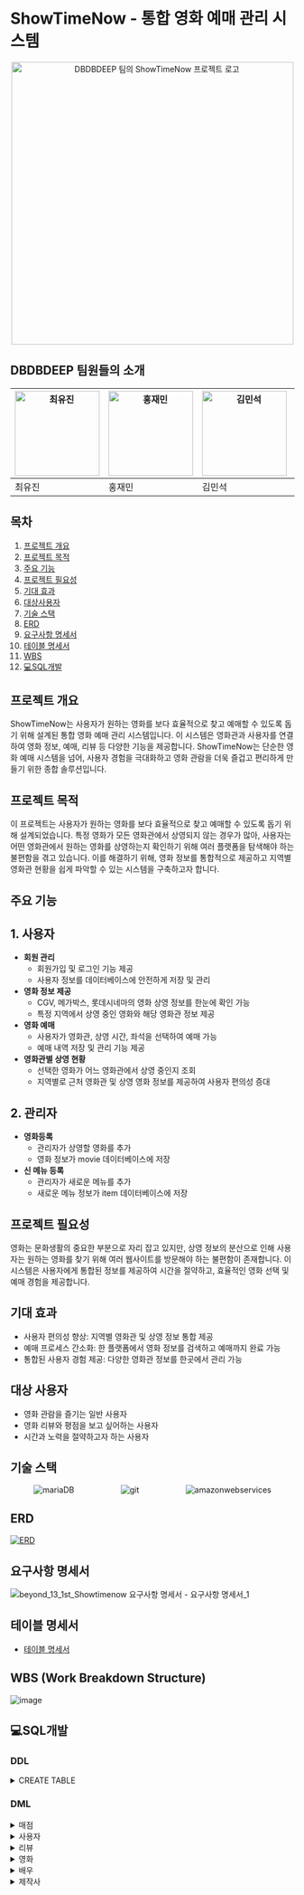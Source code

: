 # ShowTimeNow - 통합 영화 예매 관리 시스템
<p align="center">
    <img src="https://github.com/user-attachments/assets/24881a4d-a482-4b5f-9928-9004a3a452b9" alt="DBDBDEEP 팀의 ShowTimeNow 프로젝트 로고" width="500" height="500">
</p>

## DBDBDEEP 팀원들의 소개
| <img src="https://github.com/user-attachments/assets/bbf02b1e-9e7b-4498-a5f6-db6c390bfea1" alt="최유진" width="150" height="150"> | <img src="https://github.com/user-attachments/assets/6ac2b1d3-3dae-426f-9dbe-39d8da6a6d67" alt="홍재민" width="150" height="150"> | <img src="https://github.com/user-attachments/assets/01e546d9-8fff-484f-8e2e-4e49675a3769" alt="김민석" width="150" height="150"> | <img src="https://github.com/user-attachments/assets/690a2aa0-9019-4809-a4a3-88f9d349b24e" alt="이성훈" width="150" height="150"> | <img src="https://github.com/user-attachments/assets/5f1dec4a-33a3-43f7-ad4b-b3bb1865a4f9" alt="김도윤" width="150" height="150"> |
|---|---|---|---|---|
| 최유진 | 홍재민 | 김민석 | 이성훈 | 김도윤 |


## 목차 
1. [프로젝트 개요](#프로젝트-개요) 
2. [프로젝트 목적](#프로젝트-목적) 
3. [주요 기능](#주요-기능)
4. [프로젝트 필요성](#프로젝트-필요성) 
5. [기대 효과](#기대-효과) 
6. [대상사용자](#대상-사용자)
7. [기술 스택](#기술-스택)
8. [ERD](#erd)
9. [요구사항 명세서](#요구사항-명세서)
10. [테이블 명세서](#테이블-명세서)
11. [WBS](#wbs)
12. [💻SQL개발](#sql개발)

## 프로젝트 개요
ShowTimeNow는 사용자가 원하는 영화를 보다 효율적으로 찾고 예매할 수 있도록 돕기 위해 설계된 통합 영화 예매 관리 시스템입니다. 이 시스템은 영화관과 사용자를 연결하여 영화 정보, 예매, 리뷰 등 다양한 기능을 제공합니다. ShowTimeNow는 단순한 영화 예매 시스템을 넘어, 사용자 경험을 극대화하고 영화 관람을 더욱 즐겁고 편리하게 만들기 위한 종합 솔루션입니다.

## 프로젝트 목적
이 프로젝트는 사용자가 원하는 영화를 보다 효율적으로 찾고 예매할 수 있도록 돕기 위해 설계되었습니다. 특정 영화가 모든 영화관에서 상영되지 않는 경우가 많아, 사용자는 어떤 영화관에서 원하는 영화를 상영하는지 확인하기 위해 여러 플랫폼을 탐색해야 하는 불편함을 겪고 있습니다. 이를 해결하기 위해, 영화 정보를 통합적으로 제공하고 지역별 영화관 현황을 쉽게 파악할 수 있는 시스템을 구축하고자 합니다.

## 주요 기능

## 1. 사용자
- **회원 관리**
  - 회원가입 및 로그인 기능 제공
  - 사용자 정보를 데이터베이스에 안전하게 저장 및 관리
- **영화 정보 제공**
  - CGV, 메가박스, 롯데시네마의 영화 상영 정보를 한눈에 확인 가능
  - 특정 지역에서 상영 중인 영화와 해당 영화관 정보 제공
- **영화 예매**
  - 사용자가 영화관, 상영 시간, 좌석을 선택하여 예매 가능
  - 예매 내역 저장 및 관리 기능 제공
- **영화관별 상영 현황**
  - 선택한 영화가 어느 영화관에서 상영 중인지 조회
  - 지역별로 근처 영화관 및 상영 영화 정보를 제공하여 사용자 편의성 증대

## 2. 관리자

- **영화등록**
  - 관리자가 상영할 영화를 추가
  - 영화 정보가 movie 데이터베이스에 저장
- **신 메뉴 등록**
  - 관리자가 새로운 메뉴를 추가
  - 새로운 메뉴 정보가 item 데이터베이스에 저장

## 프로젝트 필요성
영화는 문화생활의 중요한 부분으로 자리 잡고 있지만, 상영 정보의 분산으로 인해 사용자는 원하는 영화를 찾기 위해 여러 웹사이트를 방문해야 하는 불편함이 존재합니다. 이 시스템은 사용자에게 통합된 정보를 제공하여 시간을 절약하고, 효율적인 영화 선택 및 예매 경험을 제공합니다.

## 기대 효과
- 사용자 편의성 향상: 지역별 영화관 및 상영 정보 통합 제공
- 예매 프로세스 간소화: 한 플랫폼에서 영화 정보를 검색하고 예매까지 완료 가능
- 통합된 사용자 경험 제공: 다양한 영화관 정보를 한곳에서 관리 가능

## 대상 사용자
 - 영화 관람을 즐기는 일반 사용자
 - 영화 리뷰와 평점을 보고 싶어하는 사용자
 - 시간과 노력을 절약하고자 하는 사용자

## 기술 스택
<div style="display: flex; justify-content: space-around;">
    <img src="https://img.shields.io/badge/mariaDB-003545?style=for-the-badge&logo=mariaDB&logoColor=white" alt="mariaDB">
    <img src="https://img.shields.io/badge/git-F05032?style=for-the-badge&logo=git&logoColor=white" alt="git">
    <img src="https://img.shields.io/badge/AWS-232F3E?style=for-the-badge&logo=amazonwebservices&logoColor=white" alt="amazonwebservices">
</div>

## ERD
[![ERD](https://github.com/beyond-sw-camp/be13-1st-DBDBDEEP/blob/main/ERD.png)](https://www.erdcloud.com/d/cSNA6njwwhbjBmBGs)


## 요구사항 명세서
![beyond_13_1st_Showtimenow 요구사항 명세서 - 요구사항 명세서_1](https://github.com/user-attachments/assets/f84cd38e-e424-4f24-a28c-71929874122f)


## 테이블 명세서
* [테이블 명세서](https://docs.google.com/spreadsheets/d/1NWkHi9SEZuarzQb6Pw5Ctnte2T-OJF-n/edit?usp=sharing&ouid=117366438238697979908&rtpof=true&sd=true)

## WBS (Work Breakdown Structure)
![image](https://github.com/user-attachments/assets/1f36e5da-71a9-427d-b903-55bdf80f463f)

## 💻SQL개발
### DDL
<details>
  <summary>CREATE TABLE</summary>  

  <details>
    <summary>ACTOR_PROFILE</summary>
    <img src="https://github.com/user-attachments/assets/777daafe-f947-4484-bda7-1d371896d959" alt="ACTOR_PROFILE">
    <img src="https://github.com/user-attachments/assets/783a5382-9c8f-4848-a479-14198d4ea0a7" alt="ACTOR_PROFILE_CON">
  </details>

  <details>
    <summary>CINEMA</summary>
    <img src="https://github.com/user-attachments/assets/589a4da5-6b17-4fb4-82de-0c7bce1aa55b" alt="CINEMA">
    <img src="https://github.com/user-attachments/assets/97105901-24c0-4eba-892f-8b2d8eff6ba3" alt="CINEMA_CON">
  </details>

  <details>
    <summary>CINEMA_COMPANY</summary>
    <img src="https://github.com/user-attachments/assets/fcac5bc7-ef54-4681-8957-69ac1a8d780b" alt="CINEMA_COMPANY">
    <img src="https://github.com/user-attachments/assets/5a7e3dd3-1527-4631-8107-aa891859ae93" alt="CINEMA_COMPANY_CON">
  </details>

  <details>
    <summary>COUPON</summary>
    <img src="https://github.com/user-attachments/assets/f3ecd9cb-1981-4f1e-a066-139921eec295" alt="COUPON">
    <img src="https://github.com/user-attachments/assets/400382a1-e74d-4e97-85bb-b1654e7a2485" alt="COUPON_CON">
  </details>

  <details>
    <summary>GENRE</summary>
    <img src="https://github.com/user-attachments/assets/e5f5f434-f07c-4af6-9e12-deec55a1ca2c" alt="GENRE">
  </details>

  <details>
    <summary>GRADE</summary>
    <img src="https://github.com/user-attachments/assets/948ab911-1aa4-4db6-bea5-03408e782f78" alt="GRADE">
  </details>

  <details>
    <summary>ITEM</summary>
    <img src="https://github.com/user-attachments/assets/a2a780f9-cfd6-4d95-a9ef-36498271de5e" alt="ITEM">
    <img src="https://github.com/user-attachments/assets/d28de0c7-d123-4136-9eec-af6cb67f7ab8" alt="ITEM_CON">
  </details>

  <details>
    <summary>MOVIE</summary>
    <img src="https://github.com/user-attachments/assets/c54c6c9f-cfaa-4b40-b0c2-92ba57686d2a" alt="MOVIE">
    <img src="https://github.com/user-attachments/assets/9ac1c7b5-09e9-4bbf-a58e-e5c17395f91f" alt="MOVIE_CON">
  </details>

  <details>
    <summary>MOVIE_ACTOR</summary>
    <img src="https://github.com/user-attachments/assets/62485548-427c-4c76-bd20-efee86df4a92" alt="MOVIE_ACTOR">
    <img src="https://github.com/user-attachments/assets/b7e4ab10-5932-42c9-a7f8-fb5ec7043f9a" alt="MOVIE_ACTOR_CON">
  </details>

  <details>
    <summary>MOVIE_REVIEW</summary>
    <img src="https://github.com/user-attachments/assets/5deb4b12-5785-4b58-af44-da3a27bff675" alt="MOVIE_REVIEW">
    <img src="https://github.com/user-attachments/assets/00a08b71-231d-44db-879e-2283608ba59a" alt="MOVIE_REVIEW_CON">
  </details>

  <details>
    <summary>MOVIE_SCHEDULE</summary>
    <img src="https://github.com/user-attachments/assets/ae734b46-1220-4d6e-a115-5082d2c38ed7" alt="MOVIE_SCHEDULE">
    <img src="https://github.com/user-attachments/assets/7d054f8a-b302-4715-9f51-a4263239365b" alt="MOVIE_SCHEDULE_CON">
  </details>

  <details>
    <summary>MOVIE_SEAT</summary>
    <img src="https://github.com/user-attachments/assets/9a055f93-d64d-4750-ab2f-b8b4acc0dc76" alt="MOVIE_SEAT">
    <img src="https://github.com/user-attachments/assets/f05becc8-ef68-4b52-a6ed-45fa255ee067" alt="MOVIE_SEAT_CON">
  </details>

  <details>
    <summary>MOVIE_THEATERS</summary>
    <img src="https://github.com/user-attachments/assets/4e41780e-3d0e-4858-bf30-1bc5e63f4cdf" alt="MOVIE_THEATERS">
    <img src="https://github.com/user-attachments/assets/61b80bec-3166-43cb-8f7e-8d1a60c8b872" alt="MOVIE_THEATERS_CON">
  </details>

  <details>
    <summary>ORDER</summary>
    <img src="https://github.com/user-attachments/assets/1d1c469d-df18-4931-aac5-46c039a2cb92" alt="ORDER">
    <img src="https://github.com/user-attachments/assets/0af1823b-6edc-4c58-83f5-dca708a5de4f" alt="ORDER_CON">
  </details>

  <details>
    <summary>PAYMENT</summary>
    <img src="https://github.com/user-attachments/assets/fd0b49d8-0dfc-4c7f-ae9f-8f6424320d2d" alt="PAYMENT">
    <img src="https://github.com/user-attachments/assets/670a9d27-27d8-46ec-87b5-a01ee6f287b2" alt="PAYMENT_CON">
  </details>

  <details>
    <summary>USER</summary>
    <img src="https://github.com/user-attachments/assets/bcbe62ac-7de4-4a41-937f-e8c6c12f812d" alt="USER">
    <img src="https://github.com/user-attachments/assets/8b0abaa5-efdf-4a85-9abd-64327eab70c8" alt="USER_CON">
  </details>

  <details>
    <summary>USER_COUPON</summary>
    <img src="https://github.com/user-attachments/assets/6a43adb9-8d98-4657-bdce-ef5d163d89f4" alt="USER_COUPON">
    <img src="https://github.com/user-attachments/assets/4b299bf8-ab2f-4457-ad4c-781d8fdec6ed" alt="USER_COUPON_CON">
  </details>

  <details>
    <summary>USER_MOVIE_RESERV</summary>
    <img src="https://github.com/user-attachments/assets/1709a74b-24a8-47d5-9a5c-99a1ed2164dc" alt="USER_MOVIE_RESERV">
    <img src="https://github.com/user-attachments/assets/37546031-8d05-4ea6-9aaf-f1e3ffabc64c" alt="USER_MOVIE_RESERV_CON">
  </details>

</details>

### DML
<details>
  <summary>매점</summary>
    
  <details>
    <summary>결제 정보 입력</summary>
<img width="717" alt="결제 정보 입력" src="https://github.com/user-attachments/assets/3993f5c5-e274-464c-80a3-526df56d3109" />
  </details>

  <details>
    <summary>결제 정보 확인</summary>
<img width="1422" alt="결제 정보 확인" src="https://github.com/user-attachments/assets/45aa8cb5-e6dd-49a0-afab-58e4405ab7ae" />
  </details>

  <details>
    <summary>매점 대기번호 확인</summary>
<img width="862" alt="매점 대기번호 확인" src="https://github.com/user-attachments/assets/66ef866b-3c67-4b23-9908-672145f3ab74" />
  </details>

  <details>
    <summary>매점 메뉴 가격 확인</summary>
<img width="687" alt="매점 메뉴 가격 확인" src="https://github.com/user-attachments/assets/b20ec4e1-6867-43a9-be8c-be90ae2defd5" />
  </details>

  <details>
    <summary>매점 신메뉴 등록</summary>
    <img src="https://github.com/user-attachments/assets/f25fb470-6577-46d3-a35b-92bbdc2aede6" alt="매점 신메뉴 등록">  
  </details>

  <details>
    <summary>매점 재고 추가</summary>
<img width="676" alt="매점 재고 추가" src="https://github.com/user-attachments/assets/b1b79bf4-3c9f-4456-a936-af04ae07fbac" />
  </details>

  <details>
    <summary>매점 재고 확인</summary>
<img width="702" alt="매점 재고 확인" src="https://github.com/user-attachments/assets/bcdcb1f6-3f11-4334-93ea-ef8f96ba70fd" />
  </details>

  <details>
    <summary>매점 주문 확인</summary>
<img width="1383" alt="매점 주문" src="https://github.com/user-attachments/assets/79332e81-9809-485d-b193-d9ec20ada437" />
  </details>

  <details>
    <summary>총 주문 금액 조회</summary>
<img width="813" alt="총 주문 금액 조회" src="https://github.com/user-attachments/assets/28501e0e-fdfc-4161-bdf1-16742e5ba191" />
  </details>

  <details>
    <summary>사용자 주문 내역 확인</summary>
<img width="813" alt="사용자 주문 내역 확인" src="https://github.com/user-attachments/assets/b8ad47bd-dfdd-4f9b-8c3e-0b79376b8dc6" />
  </details>
  
<br>
<br>

</details>

<details>
  <summary>사용자</summary>
    
  <details>
    <summary>결제내역</summary>
<img width="757" alt="결제내역" src="https://github.com/user-attachments/assets/6445fea2-f9ae-42e5-98fa-79c5c78aaa93" />
  </details>

  <details>
    <summary>과거예매내역</summary>
<img width="806" alt="과거예매내역" src="https://github.com/user-attachments/assets/ec189a1f-ceca-4177-825a-d2aa3056783d" />
  </details>

  <details>
    <summary>등급확인</summary>
<img width="789" alt="등급확인" src="https://github.com/user-attachments/assets/04c3fb92-37ef-4ddb-9ea7-9593d14a7951" />
  </details>

  <details>
    <summary>아이디 찾기</summary>
<img width="757" alt="아이디 찾기" src="https://github.com/user-attachments/assets/7f118fe3-f0f1-42b8-995e-7f8aab7a77a4" />
  </details>

  <details>
    <summary>비밀번호 찾기</summary>
    <img width="694" alt="비밀번호 찾기" src="https://github.com/user-attachments/assets/186f4a90-129d-4d4e-9c0c-fdfa7c88c989" />
  </details>
  
  <details>
    <summary>예매 할인 내역</summary>
<img width="434" alt="예매 할인 내역" src="https://github.com/user-attachments/assets/b3b44e0c-4b0d-459b-874a-f034c94cc5e3" />
  </details>

  <details>
    <summary>예매정보 확인</summary>
<img width="584" alt="예매정보 확인" src="https://github.com/user-attachments/assets/fac7749c-3d1f-40ee-92f2-03cf0bc90190" />
  </details>

  <details>
    <summary>쿠폰</summary>
<img width="622" alt="쿠폰" src="https://github.com/user-attachments/assets/b6922436-3a7a-46b7-9d48-58df570b083a" />
  </details>

  <details>
    <summary>프로필 수정</summary>
<img width="790" alt="프로필 수정" src="https://github.com/user-attachments/assets/6da38114-47aa-4163-a0cb-5f878018391b" />
  </details>

  <details>
    <summary>회원 로그인</summary>
<img width="632" alt="회원 로그인" src="https://github.com/user-attachments/assets/8c1b5c28-04d2-4d46-9467-6c06d458bade" />
  </details>

  <details>
    <summary>회원가입</summary>
<img width="663" alt="회원가입" src="https://github.com/user-attachments/assets/22bacaf3-5371-40d7-b9a3-d5df6c79000d" />
  </details>
  
<br>
<br>

</details>


<details>
  <summary>리뷰</summary>
    
  <details>
    <summary>리뷰평점삭제</summary>
<img width="432" alt="리뷰평점삭제" src="https://github.com/user-attachments/assets/ddda1fb4-9a30-4e7d-b7c6-2999515b1b3e" />
  </details>

  <details>
    <summary>리뷰평점수정</summary>
<img width="639" alt="리뷰평점수정" src="https://github.com/user-attachments/assets/b664082d-9d68-4a6e-aee0-6047ed6a19c5" />
  </details>

  <details>
    <summary>리뷰평점작성</summary>
<img width="651" alt="리뷰평점작성" src="https://github.com/user-attachments/assets/ef5d58b0-cb1a-4ba5-965c-af082be49264" />
  </details>

  <details>
    <summary>리뷰확인</summary>
<img width="618" alt="리뷰확인" src="https://github.com/user-attachments/assets/715b0c0a-73b8-4561-8e21-456138450318" />
  </details>
  
<br>
<br>
  
</details>


<details>
  <summary>영화</summary>
    
  <details>
    <summary>상영 일정 정보</summary>
<img width="1146" alt="상영 일정 정보" src="https://github.com/user-attachments/assets/a7298418-741c-415e-8de2-265bc09a8b64" />
  </details>

  <details>
    <summary>상영관 정보</summary>
<img width="1149" alt="상영관 정보" src="https://github.com/user-attachments/assets/914dff8c-2d68-4da6-8a12-e54e5e984ed5" />
  </details>

  <details>
    <summary>영화 개봉예정작</summary>
<img width="740" alt="영화 개봉예정작" src="https://github.com/user-attachments/assets/1f674cc7-cea4-4603-82af-dfb64df08228" />
  </details>

  <details>
    <summary>영화 검색</summary>
<img width="746" alt="영화 검색" src="https://github.com/user-attachments/assets/f61adbef-86fb-4bfd-b372-498499f0323e" />
  </details>

  <details>
    <summary>영화 누적 관객수</summary>
<img width="409" alt="영화 누적 관객수" src="https://github.com/user-attachments/assets/f27baf88-5d23-4e7b-9764-993a8c801971" />
  </details>

<details>
    <summary>영화 등록</summary>
    <img src="https://github.com/user-attachments/assets/9e83d393-27e1-417a-b69f-a33cccf3f57b" alt="영화 등록">
    <img src="https://github.com/user-attachments/assets/2859c334-4571-48c5-b4b8-879fdaf7df37" alt="영화 등록1">
  </details>

  <details>
    <summary>영화 예매</summary>
<img width="1316" alt="영화 예매" src="https://github.com/user-attachments/assets/c68740c1-77e8-4bda-bbbb-3537387f4313" />
  </details>

  <details>
    <summary>영화 예매율</summary>
<img width="374" alt="영화 예매율" src="https://github.com/user-attachments/assets/9da436ba-f465-46ed-9b67-c7c47f56b19b" />
  </details>

  <details>
    <summary>영화 줄거리</summary>
<img width="711" alt="영화 줄거리" src="https://github.com/user-attachments/assets/6b054076-9205-4a0e-a826-0d8a079d1677" />
  </details>

  <details>
    <summary>영화관정보_업체별</summary>
<img width="647" alt="영화관정보_업체별" src="https://github.com/user-attachments/assets/6deaccd1-4db8-40f1-b91f-9f5f27d55faa" />
  </details>

  <details>
    <summary>영화관정보_지역별</summary>
<img width="646" alt="영화관정보_지역별" src="https://github.com/user-attachments/assets/3c572e3f-f173-4d7a-87d8-95fc33155f2b" />
  </details>

  <details>
    <summary>영화관정보_지점별</summary>
<img width="675" alt="영화관정보_지점별" src="https://github.com/user-attachments/assets/bfefb174-b22a-4d91-b175-6355ad84f900" />
  </details>
  
  <details>
    <summary>이달의영화선정</summary>
<img width="509" alt="이달의영화선정" src="https://github.com/user-attachments/assets/28f1a3cd-6872-411b-9bd5-f2937210fc37" />
  </details>
  
<details>
    <summary>해당 연령대별 시청 비율</summary>
<img width="570" alt="해당 연령대별 시청 비율" src="https://github.com/user-attachments/assets/a107f08c-efb7-4b49-b28e-38018411b470" />
  </details>
  
<br>
<br>

</details>


<details>
  <summary>배우</summary>
    
  <details>
    <summary>배우프로필</summary>
<img width="379" alt="배우프로필" src="https://github.com/user-attachments/assets/07153c6d-1865-42dc-8e4e-2a6de57a8068" />
  </details>

  <details>
    <summary>영화출연배우</summary>
<img width="336" alt="영화출연배우" src="https://github.com/user-attachments/assets/aba18f05-5e70-422d-b66b-71c53f554894" />
  </details>

  <details>
    <summary>해당배우출연영화이력</summary>
<img width="356" alt="해당배우출연영화이력" src="https://github.com/user-attachments/assets/29b2fcb2-6a15-4651-a2e8-d355cd31098d" />
  </details>
  
<br>
<br>
  
</details>


<details>
  <summary>제작사</summary>
    
  <details>
    <summary>제작사 별 제작 영화 조회</summary>
<img width="1135" alt="제작사 별 제작 영화 조회" src="https://github.com/user-attachments/assets/d5671e16-833b-48cb-a182-9b30a561c953" />
  </details>  

<br>
<br>

</details>
